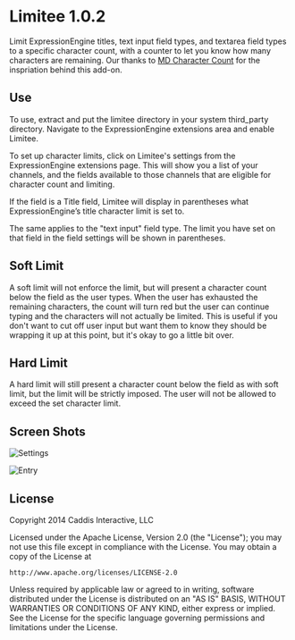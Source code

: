 # Limitee 1.0.2

Limit ExpressionEngine titles, text input field types, and textarea field types to a specific character count, with a counter to let you know how many characters are remaining. Our thanks to [MD Character Count] for the inspriation behind this add-on.

[MD Character Count]: http://devot-ee.com/add-ons/md-character-count

## Use

To use, extract and put the limitee directory in your system third_party directory. Navigate to the ExpressionEngine extensions area and enable Limitee.

To set up character limits, click on Limitee's settings from the ExpressionEngine extensions page. This will show you a list of your channels, and the fields available to those channels that are eligible for character count and limiting.

If the field is a Title field, Limitee will display in parentheses what ExpressionEngine’s title character limit is set to.

The same applies to the "text input" field type. The limit you have set on that field in the field settings will be shown in parentheses.

## Soft Limit

A soft limit will not enforce the limit, but will present a character count below the field as the user types. When the user has exhausted the remaining characters, the count will turn red but the user can continue typing and the characters will not actually be limited. This is useful if you don't want to cut off user input but want them to know they should be wrapping it up at this point, but it's okay to go a little bit over.

## Hard Limit

A hard limit will still present a character count below the field as with soft limit, but the limit will be strictly imposed. The user will not be allowed to exceed the set character limit.

## Screen Shots

![Settings](http://files.caddis.co/addons/limitee/settings.jpg)

![Entry](http://files.caddis.co/addons/limitee/publish.jpg)

## License

Copyright 2014 Caddis Interactive, LLC

Licensed under the Apache License, Version 2.0 (the "License");
you may not use this file except in compliance with the License.
You may obtain a copy of the License at

	http://www.apache.org/licenses/LICENSE-2.0

Unless required by applicable law or agreed to in writing, software
distributed under the License is distributed on an "AS IS" BASIS,
WITHOUT WARRANTIES OR CONDITIONS OF ANY KIND, either express or implied.
See the License for the specific language governing permissions and
limitations under the License.
